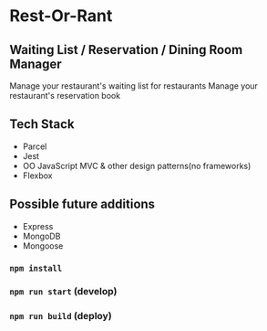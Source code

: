 # Rest-Or-Rant
## Waiting List / Reservation / Dining Room Manager

Manage your restaurant's waiting list for restaurants
Manage your restaurant's reservation book

## Tech Stack
- Parcel
- Jest
- OO JavaScript MVC & other design patterns(no frameworks)
- Flexbox

## Possible future additions
- Express
- MongoDB
- Mongoose

### `npm install`
### `npm run start` (develop)
### `npm run build` (deploy)